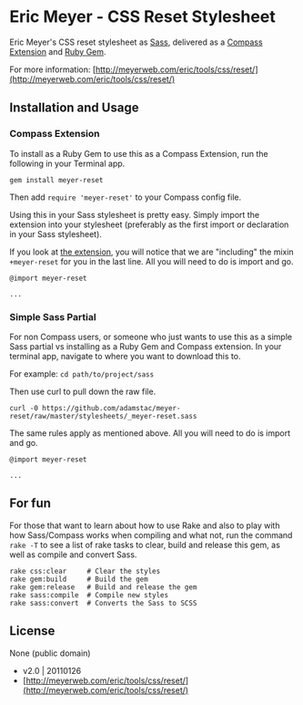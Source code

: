 # Eric Meyer - CSS Reset Stylesheet

Eric Meyer's CSS reset stylesheet as [Sass](http://sass-lang.com/), delivered as a [Compass Extension](http://compass-style.org/docs/tutorials/extensions/) and [Ruby Gem](http://rubygems.org/).

For more information: [http://meyerweb.com/eric/tools/css/reset/](http://meyerweb.com/eric/tools/css/reset/)

## Installation and Usage

### Compass Extension

To install as a Ruby Gem to use this as a Compass Extension, run the following in your Terminal app.

    gem install meyer-reset

Then add `require 'meyer-reset'` to your Compass config file.

Using this in your Sass stylesheet is pretty easy. Simply import the extension into your stylesheet (preferably as the first import or declaration in your Sass stylesheet).

If you look at [the extension](https://github.com/adamstac/meyer-reset/blob/master/stylesheets/_meyer-reset.sass), you will notice that we are "including" the mixin `+meyer-reset` for you in the last line. All you will need to do is import and go.

    @import meyer-reset
    
    ...

### Simple Sass Partial

For non Compass users, or someone who just wants to use this as a simple Sass partial vs installing as a Ruby Gem and Compass extension. In your terminal app, navigate to where you want to download this to.

For example: `cd path/to/project/sass`

Then use curl to pull down the raw file.

    curl -0 https://github.com/adamstac/meyer-reset/raw/master/stylesheets/_meyer-reset.sass

The same rules apply as mentioned above. All you will need to do is import and go.

    @import meyer-reset
    
    ...

## For fun

For those that want to learn about how to use Rake and also to play with how Sass/Compass works when compiling and what not, run the command `rake -T` to see a list of rake tasks to clear, build and release this gem, as well as compile and convert Sass.

    rake css:clear     # Clear the styles
    rake gem:build     # Build the gem
    rake gem:release   # Build and release the gem
    rake sass:compile  # Compile new styles
    rake sass:convert  # Converts the Sass to SCSS

## License

None (public domain)

* v2.0 | 20110126
* [http://meyerweb.com/eric/tools/css/reset/](http://meyerweb.com/eric/tools/css/reset/)